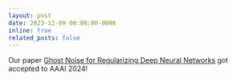 ```yaml
---
layout: post
date: 2023-12-09 00:00:00-0000
inline: true
related_posts: false
---
```


Our paper [Ghost Noise for Regularizing Deep Neural Networks](https://arxiv.org/abs/2305.17205) got accepted to AAAI 2024!
